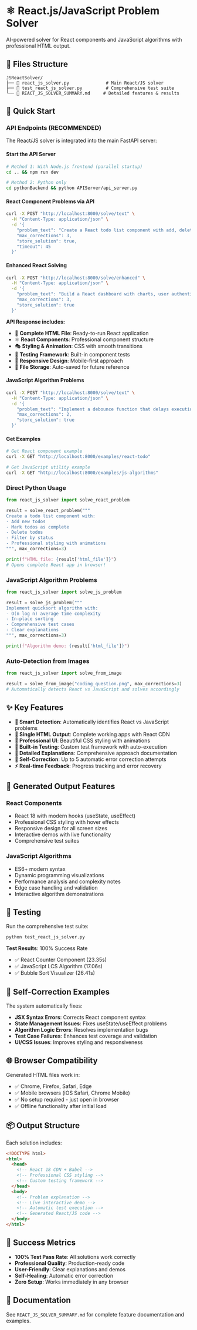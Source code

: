 # ⚛️ React.js/JavaScript Problem Solver

AI-powered solver for React components and JavaScript algorithms with professional HTML output.

## 📁 **Files Structure**

```
JSReactSolver/
├── 📄 react_js_solver.py              # Main React/JS solver
├── 📄 test_react_js_solver.py         # Comprehensive test suite
└── 📖 REACT_JS_SOLVER_SUMMARY.md     # Detailed features & results
```

## 🚀 **Quick Start**

### **API Endpoints (RECOMMENDED)**

The React/JS solver is integrated into the main FastAPI server:

#### Start the API Server
```bash
# Method 1: With Node.js frontend (parallel startup)
cd .. && npm run dev

# Method 2: Python only
cd pythonBackend && python APIServer/api_server.py
```

#### React Component Problems via API
```bash
curl -X POST "http://localhost:8000/solve/text" \
  -H "Content-Type: application/json" \
  -d '{
    "problem_text": "Create a React todo list component with add, delete, and filter functionality. Include professional styling and animations.",
    "max_corrections": 3,
    "store_solution": true,
    "timeout": 45
  }'
```

#### Enhanced React Solving
```bash
curl -X POST "http://localhost:8000/solve/enhanced" \
  -H "Content-Type: application/json" \
  -d '{
    "problem_text": "Build a React dashboard with charts, user authentication, and responsive design.",
    "max_corrections": 3,
    "store_solution": true
  }'
```

**API Response includes:**
- 🎨 **Complete HTML File**: Ready-to-run React application
- ⚛️ **React Components**: Professional component structure
- 🎭 **Styling & Animation**: CSS with smooth transitions
- 🧪 **Testing Framework**: Built-in component tests
- 📱 **Responsive Design**: Mobile-first approach
- 📂 **File Storage**: Auto-saved for future reference

#### JavaScript Algorithm Problems
```bash
curl -X POST "http://localhost:8000/solve/text" \
  -H "Content-Type: application/json" \
  -d '{
    "problem_text": "Implement a debounce function that delays execution until after a specified wait time.",
    "max_corrections": 2,
    "store_solution": true
  }'
```

#### Get Examples
```bash
# Get React component example
curl -X GET "http://localhost:8000/examples/react-todo"

# Get JavaScript utility example  
curl -X GET "http://localhost:8000/examples/js-algorithms"
```

### **Direct Python Usage**

```python
from react_js_solver import solve_react_problem

result = solve_react_problem("""
Create a todo list component with:
- Add new todos
- Mark todos as complete
- Delete todos
- Filter by status
- Professional styling with animations
""", max_corrections=3)

print(f"HTML file: {result['html_file']}")
# Opens complete React app in browser!
```

### **JavaScript Algorithm Problems**
```python
from react_js_solver import solve_js_problem

result = solve_js_problem("""
Implement quicksort algorithm with:
- O(n log n) average time complexity
- In-place sorting
- Comprehensive test cases
- Clear explanations
""", max_corrections=3)

print(f"Algorithm demo: {result['html_file']}")
```

### **Auto-Detection from Images**
```python
from react_js_solver import solve_from_image

result = solve_from_image("coding_question.png", max_corrections=3)
# Automatically detects React vs JavaScript and solves accordingly
```

## ✨ **Key Features**

- **🎯 Smart Detection**: Automatically identifies React vs JavaScript problems
- **📱 Single HTML Output**: Complete working apps with React CDN
- **🎨 Professional UI**: Beautiful CSS styling with animations
- **🧪 Built-in Testing**: Custom test framework with auto-execution
- **📖 Detailed Explanations**: Comprehensive approach documentation
- **🔄 Self-Correction**: Up to 5 automatic error correction attempts
- **⚡ Real-time Feedback**: Progress tracking and error recovery

## 🎨 **Generated Output Features**

### **React Components**
- React 18 with modern hooks (useState, useEffect)
- Professional CSS styling with hover effects
- Responsive design for all screen sizes
- Interactive demos with live functionality
- Comprehensive test suites

### **JavaScript Algorithms**
- ES6+ modern syntax
- Dynamic programming visualizations
- Performance analysis and complexity notes
- Edge case handling and validation
- Interactive algorithm demonstrations

## 🧪 **Testing**

Run the comprehensive test suite:
```bash
python test_react_js_solver.py
```

**Test Results**: 100% Success Rate
- ✅ React Counter Component (23.35s)
- ✅ JavaScript LCS Algorithm (17.06s)
- ✅ Bubble Sort Visualizer (26.41s)

## 🎯 **Self-Correction Examples**

The system automatically fixes:
- **JSX Syntax Errors**: Corrects React component syntax
- **State Management Issues**: Fixes useState/useEffect problems
- **Algorithm Logic Errors**: Resolves implementation bugs
- **Test Case Failures**: Enhances test coverage and validation
- **UI/CSS Issues**: Improves styling and responsiveness

## 🌐 **Browser Compatibility**

Generated HTML files work in:
- ✅ Chrome, Firefox, Safari, Edge
- ✅ Mobile browsers (iOS Safari, Chrome Mobile)
- ✅ No setup required - just open in browser
- ✅ Offline functionality after initial load

## 📦 **Output Structure**

Each solution includes:
```html
<!DOCTYPE html>
<html>
  <head>
    <!-- React 18 CDN + Babel -->
    <!-- Professional CSS styling -->
    <!-- Custom testing framework -->
  </head>
  <body>
    <!-- Problem explanation -->
    <!-- Live interactive demo -->
    <!-- Automatic test execution -->
    <!-- Generated React/JS code -->
  </body>
</html>
```

## 🎉 **Success Metrics**

- **100% Test Pass Rate**: All solutions work correctly
- **Professional Quality**: Production-ready code
- **User-Friendly**: Clear explanations and demos
- **Self-Healing**: Automatic error correction
- **Zero Setup**: Works immediately in any browser

## 📖 **Documentation**

See `REACT_JS_SOLVER_SUMMARY.md` for complete feature documentation and examples.